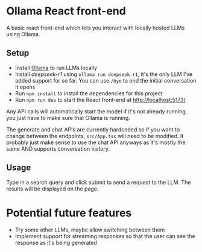 # Ollama React front-end

A basic react front-end which lets you interact with locally hosted LLMs using Ollama.

## Setup

- Install [Ollama](https://github.com/ollama/ollama) to run LLMs locally
- Install *deepseek-r1* using `ollama run deepseek-r1`, it's the only LLM I've added support for so far. You can use `/bye` to end the initial conversation it opens
- Run `npm install` to install the dependencies for this project
- Run `npm run dev` to start the React front-end at [http://localhost:5173/](http://localhost:5173/)

Any API calls will automatically start the model if it's not already running, you just have to make sure that Ollama is running.

The generate and chat APIs are currently hardcoded so if you want to change between the endpoints, `src/App.tsx` will need to be modified. It probably just make sense to use the chat API anyways as it's mostly the same AND supports conversation history.

## Usage

Type in a search query and click submit to send a request to the LLM. The results will be displayed on the page.

# Potential future features

- Try some other LLMs, maybe allow switching between them
- Implement support for streaming responses so that the user can see the response as it's being generated
